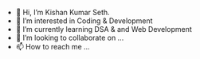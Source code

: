 - 👋 Hi, I’m Kishan Kumar Seth.
- 👀 I’m interested in Coding & Development
- 🌱 I’m currently learning DSA & and Web Development
- 💞️ I’m looking to collaborate on ...
- 📫 How to reach me ...

<!---
kishanks412/kishanks412 is a ✨ special ✨ repository because its `README.md` (this file) appears on your GitHub profile.
You can click the Preview link to take a look at your changes.
--->
